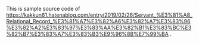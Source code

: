 This is sample source code of https://kakkun61.hatenablog.com/entry/2019/02/26/Servant_%E3%81%A8_Relational_Record_%E3%81%A7%E3%82%A6%E3%82%A7%E3%83%96%E3%82%A2%E3%83%97%E3%83%AA%E3%82%B1%E3%83%BC%E3%82%B7%E3%83%A7%E3%83%B3%E9%96%8B%E7%99%BA .
